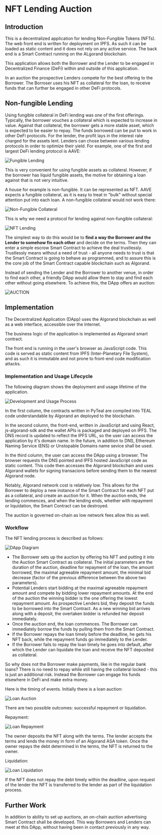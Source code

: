# NFT Lending Auction

## Introduction

This is a decentralized application for lending Non-Fungible Tokens (NFTs). The web front end is written for deployment on IPFS. As such it can be loaded as static content and it does not rely on any active service. The back end is a Smart Contract running on the ALgorand blockchain. 

This application allows both the Borrower and the Lender to be engaged in Decentralized Finance (DeFi) within and outside of this application. 

In an auction the prospective Lenders compete for the best offering to the Borrower. The Borroser uses his NFT as collateral for the loan, to receive funds that can further be engaged in other DeFi protocols.

## Non-fungible Lending

Using fungible collateral in DeFi lending was one of the first offerings. Typically, the borrower vouches a collateral which is expected to increase in value. Against that collateral, the borrower gets a more stable asset, which is expected to be easier to repay. The funds borrowed can be put to work in other DeFi protocols. For the lender, the profit lays in the interest rate charged for the assets lent. Lenders can chose between various lending protocols in order to optimize their yield. For example, one of the first and largest DeFi lending protocol is AAVE:

![Fungible Lending](AAVE%203D.jpg)

This is very convenient for using fungible assets as collateral. However, if the borrower has liquid fungible assets, the motive for obtaining a loan against that is not very intuitive. 

A house for example is non-fungible. It can be represented as NFT. AAVE expects a fungible collateral, as it is easy to treat in "bulk" without special attention put into each loan. A non-fungible collateral would not work there:

![Non-Fungible Collateral](AAVE%20Fail%203D.jpg)

This is why we need a protocol for lending against non-fungible collateral:

![NFT Lending](NFT%20LENDING%203D.jpg)

The simplest way to do this would be to **find a way the Borrower and the Lender to somehow fin each other** and decide on the terms. Then they can enter a simple escrow Smart Contract to achieve the deal trustlessly. Trustlessly means without a need of trust - all anyone needs to trust is that the Smart Contract is going to behave as programmed, and to assure this is the core job of the Smart Contract capable blockchain such as Algorand.

Instead of sending the Lender and the Borrower to another venue, in order to find each other, a friendly DApp would allow them to stay and find each other without going elsewhere. To achieve this, the DApp offers an auction:

![AUCTION](AUCTION%203D.jpg)

## Implementation

The Decentralized Application (DApp) uses the Algorand blockchain as well as a web interface, accessible over the Internet.

The business logic of the application is implemented as Algorand smart contract.

The front end is running in the user's browser as JavaScript code. This code is served as static content from IPFS (Inter-Planetary File System), and as such it is immutable and not prone to front-end code modification attacks.

### Implementation and Usage Lifecycle

The following diagram shows the deployment and usage lifetime of the application.

![Development and Usage Process](Development%20and%20Usage%20Process.png)

In the first column, the contracts written in PyTeal are compiled into TEAL code understandable by Algorand an deployed to the blockchain.

In the second column, the front-end, written in JavaScript and using React, js-algorand-sdk and the wallet APIs is packaged and deployed on IPFS. The DNS record is updated to reflect the IPFS URL, so the user can access the application by it's domain name. In the future, in addition to DNS, Ethereum Naming Service (ENS) or Unstopable Domains name sevice shall be used.

In the third column, the user can access the DApp using a browser. The browser requests the DNS pointed and IPFS hosted JavaScript code as static content. This code then accesses the Algorand blockchain and uses Algorand wallets for signing transacions before sending them to the nearest Algorand node. 

Notably, Algorand network cost is relatively low. This allows for the Borrower to deploy a new instance of the Smart Contract for each NFT put as a collateral, and create an auction for it. When the auction ends, the lending commences, and when the lending ends, whether with repayment or liquidation, the Smart Contract can be destroyed.

The auction is governed on-chain as low network fees allow this as well. 

### Workflow

The NFT lending process is described as follows:

![DApp Diagram](DApp%20Diagram.png)

- The Borrower sets up the auction by offering his NFT and putting it into the Auction Smart Contract as collateral. The initial parameters are the duration of the auction, deadline for repayment of the loan, the amount borrowed, the maximal agreeable repayment amount, the minimal bid decrease (factor of the previous difference between the above two parameters).
- Potential Lenders start bidding at the maximal agreeable repayment amount and compete by bidding lower repayment amounts. At the end of the auction the winning bidder is the one offering the lowest repayment amount. As prospective Lenders bid, they deposit the funds to be borrowed into the Smart Contract. As a new winning bid arrives along with a deposit, the overtaken bidder is refunded her deposit immediately.
- Once the auction end, the loan commences. The Borrower can immediately borrow the funds by pulling them from the Smart Contract.
- If the Borrower repays the loan timely before the deadline, he gets his NFT back, while the repayment funds go immediately to the Lender.
- If the Borrower fails to repay the loan timely he goes into default, after which the Lender can liquidate the loan and receive the NFT deposited as collateral. 

So why does not the Borrower make payments, like in the regular bank loans? There is no need to repay while still having the collateral locked - this is just an additional risk. Instead the Borrower can engage his funds elsewhere in DeFi and make extra money.

Here is the timing of events. Initially there is a loan auction:

![Loan Auction](Loan%20Auction.png)

There are two possible outcomes: successful repayment or liquidation.

Repayment:

![Loan Repayment](Loan%20Repayment.png)

The owner deposits the NFT along with the terms. The lender accepts the terms and lends the money in form of an Algorand ASA token. Once the owner repays the debt determined in the terms, the NFT is returned to the owner.

Liquidation:

![Loan Liquidation](Loan%20Liquidation.png)

If the NFT does not repay the debt timely within the deadline, upon request of the lender the NFT is transferred to the lender as part of the liquidation process.

## Further Work

In addition to ability to set up auctions, an on-chain auction advertising Smart Contract shall be developed. This way Borrowers and Lenders can meet at this DApp, without having been in contact previously in any way. 
